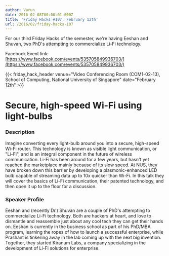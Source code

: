 ```yaml
---
author: Varun
date: 2016-02-08T00:00:01.000Z
title: 'Friday Hacks #107, February 12th'
url: /2016/02/friday-hacks-107
---
```


For our third Friday Hacks of the semester, we're having Eeshan and Shuvan, two PhD's attempting to commercialize Li-Fi technology.

Facebook Event link:
[https://www.facebook.com/events/535705849936703/](https://www.facebook.com/events/535705849936703/)

{{< friday_hack_header venue="Video Conferencing Room (COM1-02-13), School of Computing, National University of Singapore" date="February 12th" >}}

# Secure, high-speed Wi-Fi using light-bulbs

### Description

Imagine converting every light-bulb around you into a secure, high-speed Wi-Fi router. This technology is known as visible light communication, or "Li-Fi",  and is an integral component in the future of wireless communication. Li-Fi has been around for a few years, but hasn't yet reached the marketplace mainly because of its slow speed. At NUS, they have broken down this barrier by developing a plasmonic-enhanced LED bulb capable of streaming data up to 10x quicker than Wi-Fi. In this talk they will cover the basics of Li-Fi communication, their patented technology, and then open it up to the floor for a discussion.

### Speaker Profile
Eeshan and (recently Dr.) Shuvan are a couple of PhD's attempting to commercialize Li-Fi technology. Both are hackers at heart, and love to dismantle and reassemble just about any cool tech they can get their hands on. Eeshan is currently in the business school as part of his PhD/MBA program, learning the ropes of how to launch a successful enterprise, while Prashant is tinkering away in the lab coming up with the next big invention. Together, they started Kiranum Labs, a company specializing in the development of Li-Fi solutions for enterprise.
